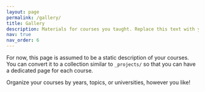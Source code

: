 ```yaml
---
layout: page
permalink: /gallery/
title: Gallery
description: Materials for courses you taught. Replace this text with your description.
nav: true
nav_order: 6
---
```


For now, this page is assumed to be a static description of your courses. You can convert it to a collection similar to `_projects/` so that you can have a dedicated page for each course.

Organize your courses by years, topics, or universities, however you like!
<!-- ### Understanding Diffusion Models: A Unified Perspective

This is just me reading this paper and making some notes on the go. Let me know if someone wants to discuss the paper or find something intersting in my notes. Pardon my casual poor language skills throughout 😄

> I will try to go through some concepts in detail, while we also talk briefly through other relevant concepts. The text is purely my interpretation of the published work by Calvin Luo, and please dont use these notes to understand the paper. Rather think of this text as an exercise to check if you understood the concepts better than me or not 😉 -->


<!-- ---
layout: gallery
permalink: /gallery/
title: Gallery
description: Scroll through the years with me! 'All the world's a stage, and all the men and women merely players. They have their exits and their entrances; And one man in his time plays many parts.'
years: [2024, 2023, 2022, 2021, 2020]
nav: true
nav_order: 1
---

<div class="post">

{%- for y in page.years %}
  <h2 class="year">{{y}}</h2>
    {% bibliography -f talks -q @*[year={{y}}]* %}
{% endfor %}

</div> -->
